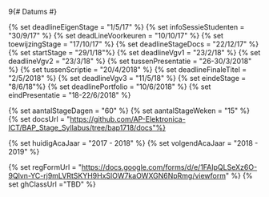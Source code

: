 9{# Datums #}

{% set deadlineEigenStage = "1/5/17" %}
{% set infoSessieStudenten = "30/9/17" %}
{% set deadLineVoorkeuren = "10/10/17" %}
{% set toewijzingStage = "17/10/17" %}
{% set deadlineStageDocs = "22/12/17" %}
{% set startStage = "29/1/18"%}
{% set deadlineVgv1 = "23/2/18" %}
{% set deadlineVgv2 = "23/3/18" %}
{% set tussenPresentatie = "26-30/3/2018" %}
{% set tussenScriptie = "20/4/2018" %}
{% set deadlineFinaleTitel = "2/5/2018" %}
{% set deadlineVgv3 = "11/5/18" %}
{% set eindeStage = "8/6/18"%}
{% set deadlinePortfolio = "10/6/2018" %}
{% set eindPresentatie = "18-22/6/2018" %}


{% set aantalStageDagen = "60" %}
{% set aantalStageWeken = "15" %}
{% set docsUrl = "https://github.com/AP-Elektronica-ICT/BAP_Stage_Syllabus/tree/bap1718/docs"%}

{% set huidigAcaJaar = "2017 - 2018" %}
{% set volgendAcaJaar = "2018 - 2019" %}

{% set regFormUrl = "https://docs.google.com/forms/d/e/1FAIpQLSeXz6O-9Qlvn-YC-rj9mLVRtSKYH9HxSlOW7kaOWXGN6NpRmg/viewform" %}
{% set ghClassUrl ="TBD" %}
